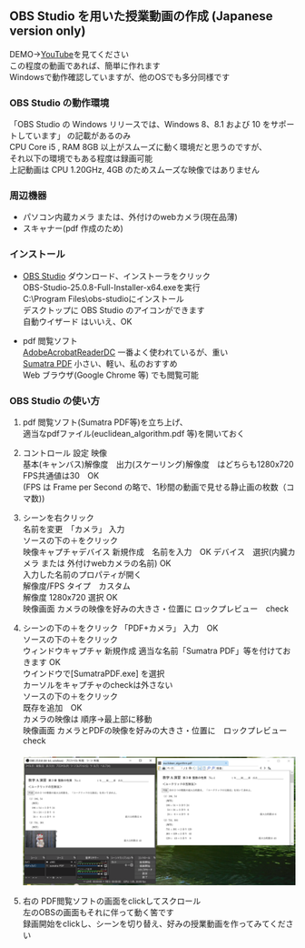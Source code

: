 ## OBS Studio を用いた授業動画の作成 (Japanese version only)  

DEMO→[YouTube](https://www.youtube.com/watch?v=ogxKhS5n1Gk)を見てください  
この程度の動画であれば、簡単に作れます  
Windowsで動作確認していますが、他のOSでも多分同様です  

### OBS Studio の動作環境  
「OBS Studio の Windows リリースでは、Windows 8、8.1 および 10 をサポートしています」
の記載があるのみ  
CPU Core i5 , RAM 8GB 以上がスムーズに動く環境だと思うのですが、  
それ以下の環境でもある程度は録画可能  
上記動画は CPU 1.20GHz, 4GB のためスムーズな映像ではありません  

### 周辺機器
- パソコン内蔵カメラ または、外付けのwebカメラ(現在品薄)
- スキャナー(pdf 作成のため)  

### インストール
- [OBS Studio](https://obsproject.com/ja/download) 
ダウンロード、インストーラをクリック  
OBS-Studio-25.0.8-Full-Installer-x64.exeを実行  
C:\Program Files\obs-studioにインストール  
デスクトップに OBS Studio のアイコンができます  
自動ウイザード はいいえ、OK  
 

- pdf 閲覧ソフト  
[AdobeAcrobatReaderDC](https://get.adobe.com/jp/reader/) 一番よく使われているが、重い  
[Sumatra PDF](https://www.sumatrapdfreader.org/free-pdf-reader.html) 小さい、軽い、私のおすすめ  
Web ブラウザ(Google Chrome 等) でも閲覧可能  

### OBS Studio の使い方

1. pdf 閲覧ソフト(Sumatra PDF等)を立ち上げ、    
適当なpdfファイル(euclidean_algorithm.pdf 等)を開いておく  

1. コントロール 設定 映像  
基本(キャンバス)解像度　出力(スケーリング)解像度　はどちらも1280x720  
FPS共通値は30　OK  
(FPS は Frame per Second の略で、1秒間の動画で見せる静止画の枚数（コマ数))  

1. シーンを右クリック  
名前を変更　「カメラ」 入力    
ソースの下の＋をクリック  
映像キャプチャデバイス 新規作成　名前を入力　OK 
デバイス　選択(内臓カメラ または 外付けwebカメラの名前) OK  
入力した名前のプロパティが開く  
解像度/FPS タイプ　カスタム    
解像度 1280x720 選択 OK  
映像画面 カメラの映像を好みの大きさ・位置に ロックプレビュー　check　　

   

1. シーンの下の＋をクリック
「PDF+カメラ」 入力　OK  
ソースの下の＋をクリック  
ウィンドウキャプチャ 新規作成 適当な名前「Sumatra PDF」等を付けておきます OK  
ウインドウで[SumatraPDF.exe] を選択  
カーソルをキャプチャのcheckは外さない  
ソースの下の＋をクリック  
既存を追加　OK  
カメラの映像は 順序→最上部に移動  
映像画面 カメラとPDFの映像を好みの大きさ・位置に　ロックプレビュー  check  
　<img src="./readme_images/obs_disktop.png">   

1. 右の PDF閲覧ソフトの画面をclickしてスクロール  
左のOBSの画面もそれに伴って動く筈です  
録画開始をclickし、シーンを切り替え、好みの授業動画を作ってみてください  



